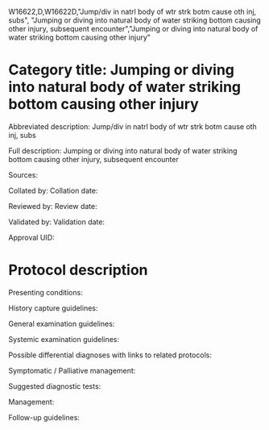 W16622,D,W16622D,"Jump/div in natrl body of wtr strk botm cause oth inj, subs", "Jumping or diving into natural body of water striking bottom causing other injury, subsequent encounter","Jumping or diving into natural body of water striking bottom causing other injury"
# Category title: Jumping or diving into natural body of water striking bottom causing other injury

Abbreviated description: Jump/div in natrl body of wtr strk botm cause oth inj, subs

Full description: Jumping or diving into natural body of water striking bottom causing other injury, subsequent encounter

Sources:

Collated by:
Collation date:

Reviewed by:
Review date:

Validated by:
Validation date:

Approval UID:

# Protocol description

Presenting conditions:

History capture guidelines:

General examination guidelines:

Systemic examination guidelines:

Possible differential diagnoses with links to related protocols:

Symptomatic / Palliative management:

Suggested diagnostic tests:

Management:

Follow-up guidelines:
